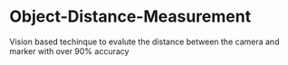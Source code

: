 # Object-Distance-Measurement
Vision based techinque to evalute the distance between the camera and marker with over 90% accuracy
